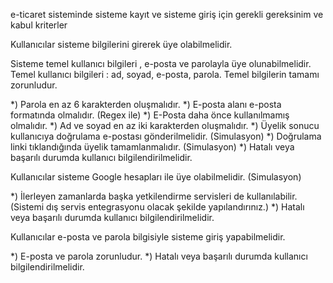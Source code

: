  e-ticaret sisteminde sisteme kayıt ve sisteme giriş için gerekli gereksinim ve kabul kriterler

Kullanıcılar sisteme bilgilerini girerek üye olabilmelidir.

Sisteme temel kullanıcı bilgileri , e-posta ve parolayla üye olunabilmelidir. Temel kullanıcı bilgileri : ad, soyad, e-posta, parola. Temel bilgilerin tamamı zorunludur.

*) Parola en az 6 karakterden oluşmalıdır.
*) E-posta alanı e-posta formatında olmalıdır. (Regex ile)
*) E-Posta daha önce kullanılmamış olmalıdır.
*) Ad ve soyad en az iki karakterden oluşmalıdır.
*) Üyelik sonucu kullanıcıya doğrulama e-postası gönderilmelidir. (Simulasyon)
*) Doğrulama linki tıklandığında üyelik tamamlanmalıdır. (Simulasyon)
*) Hatalı veya başarılı durumda kullanıcı bilgilendirilmelidir.

Kullanıcılar sisteme Google hesapları ile üye olabilmelidir. (Simulasyon)

*) İlerleyen zamanlarda başka yetkilendirme servisleri de kullanılabilir. (Sistemi dış servis entegrasyonu olacak şekilde yapılandırınız.)
*) Hatalı veya başarılı durumda kullanıcı bilgilendirilmelidir.

Kullanıcılar e-posta ve parola bilgisiyle sisteme giriş yapabilmelidir.

*) E-posta ve parola zorunludur.
*) Hatalı veya başarılı durumda kullanıcı bilgilendirilmelidir.
